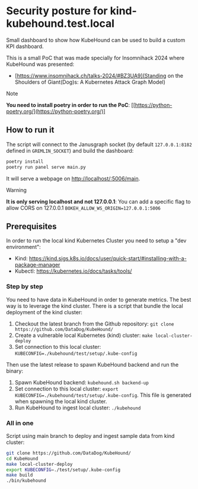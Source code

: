 # Security posture for kind-kubehound.test.local

Small dashboard to show how KubeHound can be used to build a custom KPI dashboard.

This is a small PoC that was made specially for Insomnihack 2024 where KubeHound was presented:
* [https://www.insomnihack.ch/talks-2024/#BZ3UA9](Standing on the Shoulders of Giant(Dog)s: A Kubernetes Attack Graph Model)

> [!NOTE] 
> **You need to install poetry in order to run the PoC**: [[https://python-poetry.org/](https://python-poetry.org/)]


## How to run it

The script will connect to the Janusgraph socket (by default `127.0.0.1:8182` defined in `GREMLIN_SOCKET`) and build the dashboard:

```bash
poetry install
poetry run panel serve main.py
```

It will serve a webpage on [http://localhost/:5006/main](http://http://localhost/:5006/main).

> [!WARNING]  
> **It is only serving localhost and not 127.0.0.1**: You can add a specific flag to allow CORS on 127.0.0.1 `BOKEH_ALLOW_WS_ORIGIN=127.0.0.1:5006`

## Prerequisites

In order to run the local kind Kubernetes Cluster you need to setup a "dev environment":

* Kind: https://kind.sigs.k8s.io/docs/user/quick-start/#installing-with-a-package-manager
* Kubectl: https://kubernetes.io/docs/tasks/tools/

### Step by step

You need to have data in KubeHound in order to generate metrics. The best way is to leverage the kind cluster. There is a script that bundle the local deployment of the kind cluster:

1. Checkout the latest branch from the Github repository: `git clone https://github.com/DataDog/KubeHound/`
2. Create a vulnerable local Kubernetes (kind) cluster: `make local-cluster-deploy`
3. Set connection to this local cluster: `KUBECONFIG=./kubehound/test/setup/.kube-config`

Then use the latest release to spawn KubeHound backend and run the binary:

1. Spawn KubeHound backend: `kubehound.sh backend-up`
2. Set connection to this local cluster: `export KUBECONFIG=./kubehound/test/setup/.kube-config`. This file is generated when spawning the local kind cluster.
2. Run KubeHound to ingest local cluster: `./kubehound`

### All in one

Script using main branch to deploy and ingest sample data from kind cluster:

```bash
git clone https://github.com/DataDog/KubeHound/
cd KubeHound
make local-cluster-deploy
export KUBECONFIG=./test/setup/.kube-config
make build
./bin/kubehound
```